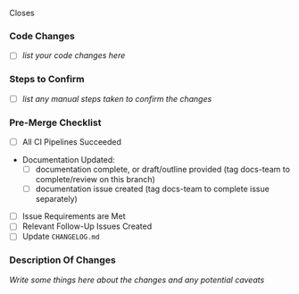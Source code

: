 Closes <issue>

### Code Changes

* [ ] _list your code changes here_

### Steps to Confirm

* [ ] _list any manual steps taken to confirm the changes_

### Pre-Merge Checklist

* [ ] All CI Pipelines Succeeded
* Documentation Updated:
  * [ ] documentation complete, or draft/outline provided (tag docs-team to complete/review on this branch)
  * [ ] documentation issue created (tag docs-team to complete issue separately)
* [ ] Issue Requirements are Met
* [ ] Relevant Follow-Up Issues Created
* [ ] Update `CHANGELOG.md`

### Description Of Changes

_Write some things here about the changes and any potential caveats_
